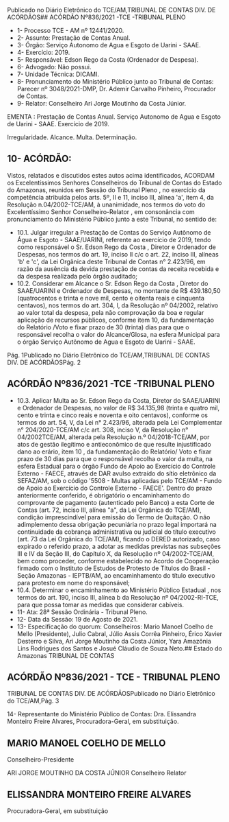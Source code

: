 Publicado  no  Diário  Eletrônico do TCE/AM,TRIBUNAL DE CONTAS DIV. DE ACÓRDÃOS## ACÓRDÃO Nº836/2021 -TCE -TRIBUNAL PLENO

- 1- Processo TCE - AM nº 12441/2020.
- 2- Assunto: Prestação de Contas Anual.
- 3- Órgão: Serviço Autonomo de Agua e Esgoto de Uarini - SAAE.
- 4- Exercício: 2019.
- 5- Responsável: Edson Rego da Costa (Ordenador de Despesa).
- 6- Advogado: Não possui.
- 7- Unidade Técnica: DICAMI.
- 8- Pronunciamento  do  Ministério  Público  junto  ao  Tribunal  de  Contas: Parecer  nº 3048/2021-DMP, Dr. Ademir Carvalho Pinheiro, Procurador de Contas.
- 9- Relator: Conselheiro Ari Jorge Moutinho da Costa Júnior.

EMENTA : Prestação de Contas Anual. Serviço Autonomo  de  Agua  e  Esgoto  de  Uarini  -  SAAE. Exercício de 2019.

Irregularidade. Alcance. Multa. Determinação.

## 10-  ACÓRDÃO:

Vistos, relatados e discutidos estes autos acima identificados, ACORDAM os Excelentíssimos Senhores Conselheiros do Tribunal de Contas do Estado do Amazonas, reunidos em Sessão do Tribunal Pleno , no exercício da competência atribuída pelos arts. 5º, II e 11, inciso III, alínea 'a', item 4, da Resolução n.04/2002-TCE/AM, à unanimidade, nos termos do voto do Excelentíssimo Senhor Conselheiro-Relator , em consonância com pronunciamento do Ministério Público junto a este Tribunal, no sentido de:

- 10.1. Julgar irregular a Prestação de Contas do Serviço Autônomo de Água e Esgoto  -  SAAE/UARINI,  referente  ao  exercício  de  2019,  tendo  como responsável  o  Sr. Edson  Rego  da  Costa , Diretor e  Ordenador  de Despesas, nos termos do art. 19, inciso II c/c o art. 22, inciso III, alíneas 'b' e 'c', da Lei Orgânica deste Tribunal de Contas n° 2.423/96, em razão da  ausência  da  devida  prestação  de  contas  da  receita  recebida  e  da despesa realizada pelo órgão auditado;
- 10.2.  Considerar  em  Alcance o  Sr. Edson  Rego  da  Costa , Diretor  do SAAE/UARINI e Ordenador de Despesas, no montante de R$ 439.180,50 (quatrocentos  e  trinta  e  nove  mil,  cento  e  oitenta  reais  e  cinquenta centavos), nos termos do art. 304, I, da Resolução nº 04/2002, relativo ao valor total da despesa, pela não comprovação da boa e regular aplicação de recursos públicos, conforme item 10, da fundamentação do Relatório /Voto e fixar prazo de 30 (trinta) dias para que o responsável recolha o valor do  Alcance/Glosa,  na  esfera  Municipal  para  o  órgão  Serviço Autônomo de Agua e Esgoto de Uarini - SAAE.

Pág. 1Publicado  no  Diário  Eletrônico do TCE/AM,TRIBUNAL DE CONTAS DIV. DE ACÓRDÃOSPág. 2

## ACÓRDÃO Nº836/2021 -TCE -TRIBUNAL PLENO

- 10.3. Aplicar Multa ao Sr. Edson Rego da Costa, Diretor do SAAE/UARINI e Ordenador  de  Despesas,  no  valor  de R$  34.135,98 (trinta  e  quatro  mil, cento  e  trinta  e  cinco  reais  e  noventa  e  oito  centavos),  conforme  os termos do art. 54, V, da Lei n° 2.423/96, alterada pela Lei Complementar n°  204/2020-TCE/AM  c/c  art.  308,  inciso  V,  da  Resolução  n°  04/2002TCE/AM,  alterada  pela  Resolução  n.º  04/2018-TCE/AM,  por  atos  de gestão  ilegítimo  e  antieconômico  de  que  resulte  injustificado  dano  ao erário, item 10 , da fundamentação do Relatório/ Voto e fixar prazo de 30 dias para que o responsável recolha o valor da multa, na esfera Estadual para o órgão Fundo de Apoio ao Exercício do Controle Externo - FAECE, através de DAR avulso extraído do sítio eletrônico da SEFAZ/AM, sob o código  '5508  -  Multas  aplicadas  pelo  TCE/AM  -  Fundo  de  Apoio  ao Exercício do Controle Externo - FAECE'. Dentro do prazo anteriormente conferido, é obrigatório o encaminhamento do comprovante de pagamento  (autenticado  pelo  Banco)  a  esta  Corte  de  Contas  (art.  72, inciso III, alínea "a", da Lei Orgânica do TCE/AM), condição imprescindível para emissão do Termo de Quitação. O não adimplemento dessa obrigação pecuniária no prazo legal importará na continuidade da cobrança  administrativa  ou  judicial  do  título  executivo  (art.  73  da  Lei Orgânica  do  TCE/AM),  ficando  o  DERED  autorizado,  caso  expirado  o referido prazo, a adotar as medidas previstas nas subseções III e IV da Seção III,  do  Capítulo  X,  da  Resolução  nº  04/2002-TCE/AM,  bem  como proceder, conforme estabelecido no Acordo de Cooperação firmado com o Instituto de Estudos de Protesto de Títulos do Brasil - Seção Amazonas -  IEPTB/AM,  ao  encaminhamento  do  título  executivo  para  protesto  em nome do responsável;
- 10.4.  Determinar o  encaminhamento  ao Ministério  Público  Estadual , nos termos do art. 190, inciso III, alínea b da Resolução nº 04/2002-RI-TCE, para que possa tomar as medidas que considerar cabíveis.
- 11-  Ata: 28ª Sessão Ordinária - Tribunal Pleno.
- 12-  Data da Sessão: 19 de Agosto de 2021.
- 13-  Especificação do quorum: Conselheiros: Mario Manoel Coelho de Mello (Presidente), Julio Cabral, Júlio Assis Corrêa Pinheiro, Érico Xavier Desterro e Silva, Ari  Jorge  Moutinho  da  Costa  Júnior,  Yara  Amazônia  Lins  Rodrigues  dos  Santos  e Josué Cláudio de Souza Neto.## Estado do Amazonas TRIBUNAL DE CONTAS

## ACÓRDÃO Nº836/2021 - TCE - TRIBUNAL PLENO

TRIBUNAL DE CONTAS DIV. DE ACÓRDÃOSPublicado  no  Diário  Eletrônico do TCE/AM,Pág. 3

14-  Representante do Ministério Público de Contas: Dra. Elissandra Monteiro Freire Alvares, Procuradora-Geral, em substituição.

## MARIO MANOEL COELHO DE MELLO

Conselheiro-Presidente

ARI JORGE MOUTINHO DA COSTA JÚNIOR Conselheiro Relator

## ELISSANDRA MONTEIRO FREIRE ALVARES

Procuradora-Geral, em substituição